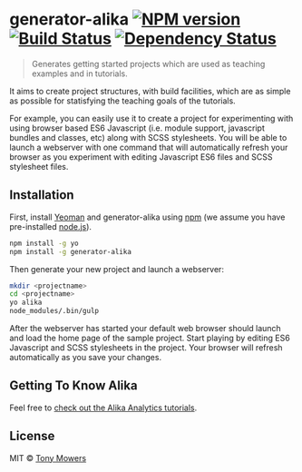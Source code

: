 # generator-alika [![NPM version][npm-image]][npm-url] [![Build Status][travis-image]][travis-url] [![Dependency Status][daviddm-image]][daviddm-url]
> Generates getting started projects which are used as teaching examples and in tutorials.

It aims to create project structures, with build facilities, which are as simple as possible for statisfying the teaching goals of the tutorials. 

For example, you can easily use it to create a project for experimenting with using browser based ES6 Javascript (i.e. module support, javascript bundles and classes, etc) along with SCSS stylesheets. You will be able to launch a webserver with one command that will automatically refresh your browser as you experiment with editing Javascript ES6 files and SCSS stylesheet files.  

## Installation

First, install [Yeoman](http://yeoman.io) and generator-alika using [npm](https://www.npmjs.com/) (we assume you have pre-installed [node.js](https://nodejs.org/)).

```bash
npm install -g yo
npm install -g generator-alika
```

Then generate your new project and launch a webserver:

```bash
mkdir <projectname>
cd <projectname>
yo alika
node_modules/.bin/gulp
```

After the webserver has started your default web browser should launch and load the home page of the sample project. Start playing by editing ES6 Javascript and SCSS stylesheets in the project. Your browser will refresh automatically as you save your changes.

## Getting To Know Alika

 Feel free to [check out the Alika Analytics tutorials](http://www.alika.ch/tutorials).

## License

MIT © [Tony Mowers](http://www.alika.ch/people/tony-mowers)


[npm-image]: https://badge.fury.io/js/generator-alika.svg
[npm-url]: https://npmjs.org/package/generator-alika
[travis-image]: https://travis-ci.org/tony-mowers/generator-alika.svg?branch=master
[travis-url]: https://travis-ci.org/tony-mowers/generator-alika
[daviddm-image]: https://david-dm.org/tony-mowers/generator-alika.svg?theme=shields.io
[daviddm-url]: https://david-dm.org/tony-mowers/generator-alika
